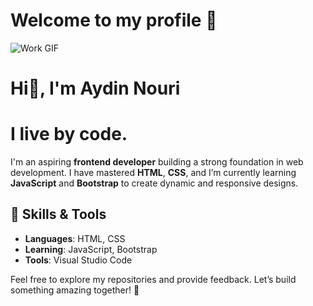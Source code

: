 # Welcome to my profile 🖤
![Work GIF](https://media2.giphy.com/media/v1.Y2lkPTc5MGI3NjExZ3Mya3dtdXFuaTR6ZWFpdG51N3ptZTZqaG16cXNxcjlsbG13NXVzdCZlcD12MV9pbnRlcm5hbF9naWZfYnlfaWQmY3Q9Zw/x2t8V671ekhiwIjQsO/giphy.gif)



# Hi👋, I'm Aydin Nouri
# I live by code.

I'm an aspiring **frontend developer** building a strong foundation in web development. I have mastered **HTML**, **CSS**, and I’m currently learning **JavaScript** and **Bootstrap** to create dynamic and responsive designs.

## 🎨 Skills & Tools

- **Languages**: HTML, CSS
- **Learning**: JavaScript, Bootstrap
- **Tools**: Visual Studio Code

Feel free to explore my repositories and provide feedback. Let’s build something amazing together! 🚀
